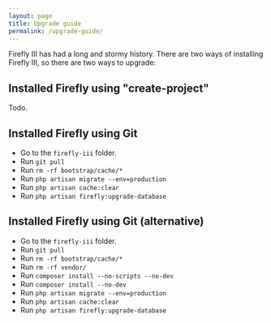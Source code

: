 ```yaml
---
layout: page
title: Upgrade guide
permalink: /upgrade-guide/
---
```


Firefly III has had a long and stormy history. There are two ways of installing Firefly III, so there are two ways to upgrade:

## Installed Firefly using "create-project"

Todo.

## Installed Firefly using Git

* Go to the `firefly-iii` folder.
* Run `git pull`
* Run `rm -rf bootstrap/cache/*`
* Run `php artisan migrate --env=production`
* Run `php artisan cache:clear`
* Run `php artisan firefly:upgrade-database`

## Installed Firefly using Git (alternative)

* Go to the `firefly-iii` folder.
* Run `git pull`
* Run `rm -rf bootstrap/cache/*`
* Run `rm -rf vendor/`
* Run `composer install --no-scripts --no-dev`
* Run `composer install --no-dev`
* Run `php artisan migrate --env=production`
* Run `php artisan cache:clear`
* Run `php artisan firefly:upgrade-database`